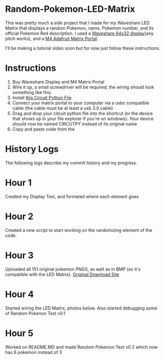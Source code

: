 # Random-Pokemon-LED-Matrix
This was pretty much a side project that I made for my Waveshare LED Matrix that displays a random Pokemon, name, Pokemon number, and its official Pokemon Red description. I used a [ Waveshare 64x32 display](https://www.waveshare.com/rgb-matrix-p3-64x32.htm)(any pitch works), and a [ M4 Adafruit Matrix Portal](https://www.adafruit.com/product/4745). 

I'll be making a tutorial video soon but for now just follow these instructions.
# Instructions
1. Buy Waveshare Display and M4 Matrix Portal
2. Wire it up, a small screwdriver will be required, the wiring should look something like this:
3. Install [ this Circuit Python File](https://circuitpython.org/board/matrixportal_m4/)
4. Connect your matrix portal to your computer via a usbc compatible cable (the cable must be at least a usb 3.0 cable)
5. Drag and drop your citcuit python file into the shortcut (or the device that shows up in your file explorer if you're on windows). Your device should now be named CIRCUTPY instead of its original name
6. Copy and paste code from the 
# History Logs
The following logs describe my commit history and my progress.
# Hour 1
Created my Display Test, and formated where each element goes
# Hour 2
Created a new script to start working on the randomizing element of the code.
# Hour 3
Uploaded all 151 original pokemon PNGS, as well as in BMP (so it's compatible with the LED Matrix). [ Original Download Site](https://archives.bulbagarden.net/w/index.php?title=Category:Animated_menu_sprites)
# Hour 4 
Started wiring the LED Matrix, photos below. Also started debugging some of Random Pokenon Test v0.1
# Hour 5 
Worked on README.MD and made Random Pokemon Test v0.2 which now has 6 pokemon instead of 3
